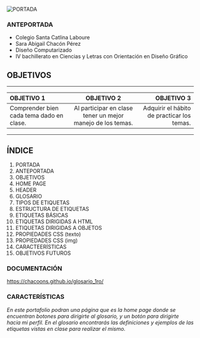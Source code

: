 ![PORTADA](https://user-images.githubusercontent.com/77393842/128426736-762e667c-e5b1-4ebf-af57-1e310b0a04ef.png)


### ANTEPORTADA
* Colegio Santa Catlina Laboure
* Sara Abigail Chacón Pérez
* Diseño Computarizado
* IV bachillerato en Ciencias y Letras con Orientación en Diseño Gráfico

## OBJETIVOS

----
| OBJETIVO 1   | OBJETIVO 2  | OBJETIVO 3 |
| :------------ |:---------------:| -----:|
|Comprender bien cada tema dado en clase.      | Al participar en clase tener un mejor manejo de los temas. |  Adquirir el hábito de practicar los temas. |

----

                

 ## ÍNDICE                             
1. PORTADA
2. ANTEPORTADA
3. OBJETIVOS
4. HOME PAGE
5. HEADER
6. GLOSARIO
7. TIPOS DE ETIQUETAS
8. ESTRUCTURA DE ETIQUETAS
9. ETIQUETAS BÁSICAS
10. ETIQUETAS DIRIGIDAS A HTML
11. ETIQUETAS DIRIGIDAS A OBJETOS
12. PROPIEDADES CSS (texto)
13. PROPIEDADES CSS (img)
14. CARACTEERÍSTICAS
15. OBJETIVOS FUTUROS


 ### DOCUMENTACIÓN               
https://chacoons.github.io/glosario_1ro/

### CARACTERÍSTICAS
_En este portafolio podran una página que es la home page donde se encuentran botones para dirigirte al glosario, y un botón para dirigirte hacia mi perfil. En el glosario encontrarás las definiciones y ejemplos de las etiquetas vistas en clase para realizar el mismo._


